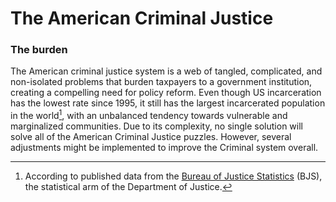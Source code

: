 # The American Criminal Justice
### The burden

The American criminal justice system is a web of tangled, complicated, and non-isolated problems that burden taxpayers to a government institution, creating a compelling need for policy reform. Even though US incarceration has the lowest rate since 1995, it still has the largest incarcerated population in the world[^1], with an unbalanced tendency towards vulnerable and marginalized communities. Due to its complexity, no single solution will solve all of the American Criminal Justice puzzles. However, several adjustments might be implemented to improve the Criminal system overall.


<!-- [^1]: According to published [data]<https://bjs.ojp.gov/sites/g/files/xyckuh236/files/media/document/cpus19st.pdf>from the Bureau of Justice Statistics (BJS), the statistical arm of the Department of Justice. -->

[^1]: According to published data from the [Bureau of Justice Statistics](https://www.pewresearch.org/fact-tank/2021/08/16/americas-incarceration-rate-lowest-since-1995/) (BJS), the statistical arm of the Department of Justice.

<!-- ```{tableofcontents} 
``` -->
